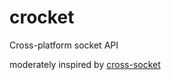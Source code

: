 # crocket
Cross-platform socket API

moderately inspired by [cross-socket](https://github.com/NotMePipe/cross-socket)
